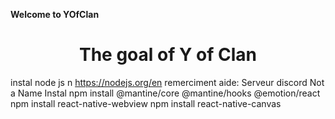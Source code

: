 **__Welcome to YOfClan__**

# <center> The goal of Y of Clan </center> #



instal node js n
https://nodejs.org/en
remerciment aide:
Serveur discord Not a Name
Instal
npm install @mantine/core @mantine/hooks @emotion/react
npm install react-native-webview
npm install react-native-canvas

